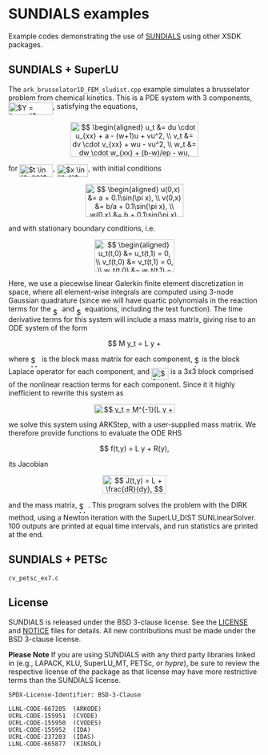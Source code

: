 # SUNDIALS examples

Example codes demonstrating the use of [SUNDIALS](https://computing.llnl.gov/projects/sundials) using other XSDK packages.


## SUNDIALS + SuperLU

The `ark_brusselator1D_FEM_sludist.cpp` example simulates a brusselator
problem from chemical kinetics.
This is a PDE system with 3 components, <img alt="$Y = [u,v,w]$" src="svgs/959bb0ca5827460670264d2b3fa169d4.svg" align="middle" width="88.7766pt" height="24.56552999999997pt"/>, satisfying the equations,
<p align="center"><img alt="$$&#10;\begin{aligned}&#10;   u_t &amp;= du \cdot u_{xx} + a - (w+1)u + vu^2, \\&#10;   v_t &amp;= dv \cdot v_{xx} + wu - vu^2, \\&#10;   w_t &amp;= dw \cdot w_{xx} + (b-w)/ep - wu,&#10;\end{aligned}&#10;$$" src="svgs/4e3a4548d84ce8f1402d4960eb2b2da8.svg" align="middle" width="255.41174999999996pt" height="69.622905pt"/></p>
for <img alt="$t \in [0, 80]$" src="svgs/738a9094e7816e91b64dfe50cef848ee.svg" align="middle" width="66.916905pt" height="24.56552999999997pt"/>, <img alt="$x \in [0, 1]$" src="svgs/2510e5860f95e80cadf9cf45baa50227.svg" align="middle" width="62.174310000000006pt" height="24.56552999999997pt"/>, with initial conditions
<p align="center"><img alt="$$&#10;\begin{aligned}&#10;   u(0,x) &amp;=  a  + 0.1\sin(\pi x), \\&#10;   v(0,x) &amp;= b/a + 0.1\sin(\pi x), \\&#10;   w(0,x) &amp;=  b  + 0.1\sin(\pi x),&#10;\end{aligned}&#10;$$" src="svgs/b456576c21632aaaa540d7b365d201bb.svg" align="middle" width="196.12394999999998pt" height="65.69194499999999pt"/></p>
and with stationary boundary conditions, i.e.
<p align="center"><img alt="$$&#10;\begin{aligned}&#10;   u_t(t,0) &amp;= u_t(t,1) = 0, \\&#10;   v_t(t,0) &amp;= v_t(t,1) = 0, \\&#10;   w_t(t,0) &amp;= w_t(t,1) = 0.&#10;\end{aligned}&#10;$$" src="svgs/7145dfb04640484f0e3ddfd91571774b.svg" align="middle" width="159.92129999999997pt" height="65.69194499999999pt"/></p>
Here, we use a piecewise linear Galerkin finite element
discretization in space, where all element-wise integrals are
computed using 3-node Gaussian quadrature (since we will have
quartic polynomials in the reaction terms for the <img alt="$u_t$" src="svgs/e6897b8647f3bd38144535d3f40078e2.svg" align="middle" width="14.322330000000001pt" height="14.102549999999994pt"/> and <img alt="$v_t$" src="svgs/3e3c6ee78813607a4d976d92c19dd36e.svg" align="middle" width="12.885510000000002pt" height="14.102549999999994pt"/>
equations, including the test function).  The time derivative
terms for this system will include a mass matrix, giving rise
to an ODE system of the form
<p align="center"><img alt="$$&#10;     M y_t = L y + R(y),&#10;$$" src="svgs/feb6dcc9921528ee025c6b144635b061.svg" align="middle" width="131.642775pt" height="16.376943pt"/></p>
where <img alt="$M$" src="svgs/fb97d38bcc19230b0acd442e17db879c.svg" align="middle" width="17.67348pt" height="22.381919999999983pt"/> is the block mass matrix for each component, <img alt="$L$" src="svgs/ddcb483302ed36a59286424aa5e0be17.svg" align="middle" width="11.145420000000001pt" height="22.381919999999983pt"/> is
the block Laplace operator for each component, and <img alt="$R(y)$" src="svgs/4051c5cf4a2c287d8c463da35cb695a5.svg" align="middle" width="33.91872pt" height="24.56552999999997pt"/> is
a 3x3 block comprised of the nonlinear reaction terms for
each component.  Since it it highly inefficient to rewrite
this system as
<p align="center"><img alt="$$&#10;     y_t = M^{-1}(L y + R(y)),&#10;$$" src="svgs/7e24cd0234b30362b1a26b71378daf1f.svg" align="middle" width="162.028845pt" height="18.269295pt"/></p>
we solve this system using ARKStep, with a user-supplied mass
matrix.  We therefore provide functions to evaluate the ODE RHS
<p align="center"><img alt="$$&#10;   f(t,y) = L y + R(y),&#10;$$" src="svgs/48173febf3555b003e1f02241d2be7e0.svg" align="middle" width="144.49248pt" height="16.376943pt"/></p>
its Jacobian
<p align="center"><img alt="$$&#10;   J(t,y) = L + \frac{dR}{dy},&#10;$$" src="svgs/2ab039b6508ad5aa0e3a4083cb6f3b58.svg" align="middle" width="127.93934999999999pt" height="36.953894999999996pt"/></p>
and the mass matrix, <img alt="$M$" src="svgs/fb97d38bcc19230b0acd442e17db879c.svg" align="middle" width="17.67348pt" height="22.381919999999983pt"/>.
This program solves the problem with the DIRK method, using a
Newton iteration with the SuperLU_DIST SUNLinearSolver.
100 outputs are printed at equal time intervals, and run
statistics are printed at the end.

## SUNDIALS + PETSc

``cv_petsc_ex7.c``

## License

SUNDIALS is released under the BSD 3-clause license. See the [LICENSE](./LICENSE)
and [NOTICE](./NOTICE) files for details. All new contributions must be made
under the BSD 3-clause license.

**Please Note** If you are using SUNDIALS with any third party libraries linked
in (e.g., LAPACK, KLU, SuperLU_MT, PETSc, or *hypre*), be sure to review the
respective license of the package as that license may have more restrictive
terms than the SUNDIALS license.

```text
SPDX-License-Identifier: BSD-3-Clause

LLNL-CODE-667205  (ARKODE)
UCRL-CODE-155951  (CVODE)
UCRL-CODE-155950  (CVODES)
UCRL-CODE-155952  (IDA)
UCRL-CODE-237203  (IDAS)
LLNL-CODE-665877  (KINSOL)
```
